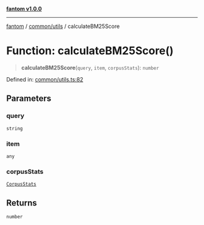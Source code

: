 [**fantom v1.0.0**](../../../README.md)

***

[fantom](../../../README.md) / [common/utils](../README.md) / calculateBM25Score

# Function: calculateBM25Score()

> **calculateBM25Score**(`query`, `item`, `corpusStats`): `number`

Defined in: [common/utils.ts:82](https://github.com/ispyhumanfly/fantom/blob/dc6b6b3b0135c5a349e53bb16272a109c9a9cf07/common/utils.ts#L82)

## Parameters

### query

`string`

### item

`any`

### corpusStats

[`CorpusStats`](../interfaces/CorpusStats.md)

## Returns

`number`
